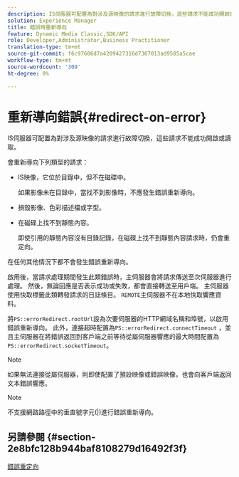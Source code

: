 ```yaml
---
description: IS伺服器可配置為對涉及源映像的請求進行故障切換，這些請求不能成功開啟或讀取。
solution: Experience Manager
title: 錯誤時重新導向
feature: Dynamic Media Classic,SDK/API
role: Developer,Administrator,Business Practitioner
translation-type: tm+mt
source-git-commit: f6c97606d7a4209427316d7367013ad9585a5cae
workflow-type: tm+mt
source-wordcount: '309'
ht-degree: 0%

---
```



# 重新導向錯誤{#redirect-on-error}

IS伺服器可配置為對涉及源映像的請求進行故障切換，這些請求不能成功開啟或讀取。

會重新導向下列類型的請求：

* IS映像，它位於目錄中，但不在磁碟中。

   如果影像未在目錄中，當找不到影像時，不應發生錯誤重新導向。

* 損毀影像、色彩描述檔或字型。
* 在磁碟上找不到靜態內容。

   即使引用的靜態內容沒有目錄記錄，在磁碟上找不到靜態內容請求時，仍會重定向。

在任何其他情況下都不會發生錯誤重新導向。

啟用後，當請求處理期間發生此類錯誤時，主伺服器會將請求傳送至次伺服器進行處理。 然後，無論回應是否表示成功或失敗，都會直接轉送至用戶端。 主伺服器使用快取標籤此類轉發請求的日誌條目。 `REMOTE`主伺服器不在本地快取響應資料。

將`PS::errorRedirect.rootUrl`設為次要伺服器的HTTP網域名稱和埠號，以啟用錯誤重新導向。 此外，連接超時配置為`PS::errorRedirect.connectTimeout` ，並且主伺服器在將錯誤返回到客戶端之前等待從屬伺服器響應的最大時間配置為`PS::errorRedirect.socketTimeout`。

>[!NOTE]
>
>如果無法連接從屬伺服器，則即使配置了預設映像或錯誤映像，也會向客戶端返回文本錯誤響應。

>[!NOTE]
>
>不支援網路路徑中的垂直號字元(|)進行錯誤重新導向。

## 另請參閱 {#section-2e8bfc128b944baf8108279d16492f3f}

[錯誤重定向](../../../is-api/image-serving-api-ref/c-configuration-and-administration/c-server-settings/r-error-redirection.md#reference-268b1bf6ce1b44bb979727c6f5daf1ac)
